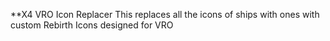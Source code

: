 **X4 VRO Icon Replacer
This replaces all the icons of ships with ones with custom Rebirth Icons designed for VRO
